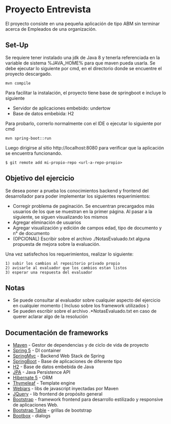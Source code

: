 # Proyecto Entrevista

El proyecto consiste en una pequeña aplicación de tipo ABM sin terminar acerca de Empleados de una organización.

## Set-Up

Se requiere tener instalado una jdk de Java 8 y tenerla referenciada en la variable de sistema %JAVA_HOME% para que maven pueda usarla.
Se debe ejecutar lo siguiente por cmd,  en el directorio donde se encuentre el proyecto descargado.

```
mvn compile
```

Para facilitar la instalación,  el proyecto tiene base de springboot e incluye lo siguiente

* Servidor de aplicaciones embebido: undertow
* Base de datos embebida: H2
 
Para probarlo,  correrlo normalmente con el IDE o ejecutar lo siguiente por cmd

```
mvn spring-boot::run
```

Luego dirigirse al sitio http://localhost:8080 para verificar que la aplicación se encuentra funcionando.

```
$ git remote add mi-propio-repo <url-a-repo-propio>
```

## Objetivo del ejercicio

Se desea poner a prueba los conocimientos backend y frontend del desarrollador para poder implementar los siguientes requerimientos:

* Corregir problema de paginación. Se encuentran precargados más usuarios de los que se muestran en la primer página. Al pasar a la siguiente,  se siguen visualizando los mismos
* Agregar eliminación de usuarios
* Agregar visualización y edición de campos edad, tipo de documento y n° de documento
* (OPCIONAL) Escribir sobre el archivo ./NotasEvaluado.txt alguna propuesta de mejora sobre la evaluación.

Una vez satisfechos los requerimientos,  realizar lo siguiente:

    1) subir los cambios al repositorio privado propio
    2) avisarle al evaluador que los cambios estan listos
    3) esperar una respuesta del evaluador


## Notas

* Se puede consultar al evaluador sobre cualquier aspecto del ejercicio en cualquier momento ( Incluso sobre los framework utilizados )
* Se pueden escribir sobre el archivo .*NotasEvaluado.txt en caso de querer aclarar algo de la resolución


## Documentación de frameworks

* [Maven](https://maven.apache.org/) - Gestor de dependencias y de ciclo de vida de proyecto
* [Spring 5](https://spring.io/) - DI container
* [SpringMvc](https://docs.spring.io/spring/docs/current/spring-framework-reference/web.html) - Backend Web Stack de Spring
* [SpringBoot](https://spring.io/) - Base de aplicaciones de diferente tipo
* [H2](http://www.h2database.com/html/quickstart.html) - Base de datos embebida de Java
* [JPA](https://docs.oracle.com/javaee/6/tutorial/doc/bnbpz.html) - Java Persistence API
* [Hibernate 5](http://hibernate.org/orm/documentation/5.2/) - ORM
* [Thymeleaf](https://www.thymeleaf.org/documentation.html) - Template engine
* [Webjars](https://www.webjars.org/) - libs de javascript inyectadas por Maven
* [JQuery](http://api.jquery.com/) - lib frontend de propósito general
* [Bootstrap](https://getbootstrap.com/docs/3.3/getting-started/) - framework frontend para desarrollo estilizado y responsive de aplicaciones Web.
* [Bootstrap Table](http://bootstrap-table.wenzhixin.net.cn/documentation/) - grillas de bootstrap
* [Bootbox](http://bootboxjs.com/documentation.html) - dialogs


